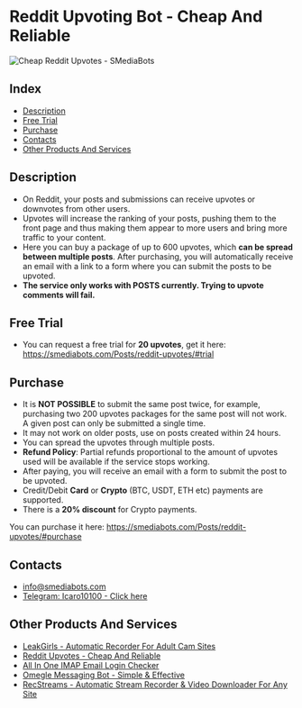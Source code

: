 # Reddit Upvoting Bot - Cheap And Reliable

![Cheap Reddit Upvotes - SMediaBots](https://smediabots.com/Images/upvotes.webp)

## Index
- [Description](#description)
- [Free Trial](#free-trial)
- [Purchase](#purchase)
- [Contacts](#contacts)
- [Other Products And Services](#other-products-and-services)

## Description
- On Reddit, your posts and submissions can receive upvotes or downvotes from other users.
- Upvotes will increase the ranking of your posts, pushing them to the front page and thus making them appear to more users and bring more traffic to your content.
- Here you can buy a package of up to 600 upvotes, which **can be spread between multiple posts**. After purchasing, you will automatically receive an email with a link to a form where you can submit the posts to be upvoted.
- **The service only works with POSTS currently. Trying to upvote comments will fail.**

## Free Trial
- You can request a free trial for **20 upvotes**, get it here: https://smediabots.com/Posts/reddit-upvotes/#trial

## Purchase
- It is **NOT POSSIBLE** to submit the same post twice, for example, purchasing two 200 upvotes packages for the same post will not work. A given post can only be submitted a single time.
- It may not work on older posts, use on posts created within 24 hours.
- You can spread the upvotes through multiple posts.
- **Refund Policy**: Partial refunds proportional to the amount of upvotes used will be available if the service stops working.
- After paying, you will receive an email with a form to submit the post to be upvoted.
- Credit/Debit **Card** or **Crypto** (BTC, USDT, ETH etc) payments are supported.
- There is a **20% discount** for Crypto payments.


You can purchase it here: https://smediabots.com/Posts/reddit-upvotes/#purchase


## Contacts
- [info@smediabots.com](mailto:info@smediabots.com)
- [Telegram: Icaro10100 - Click here](https://telegram.me/Icaro10100)


## Other Products And Services
- [LeakGirls - Automatic Recorder For Adult Cam Sites](https://leakgirls.com)
- [Reddit Upvotes - Cheap And Reliable](https://smediabots.com/Posts/reddit-upvotes/)
- [All In One IMAP Email Login Checker](https://smediabots.com/Posts/imap-aio-email-checker/)
- [Omegle Messaging Bot - Simple & Effective](https://smediabots.com/Posts/omegle-message-bot/)
- [RecStreams - Automatic Stream Recorder & Video Downloader For Any Site](https://recstreams.com/)
